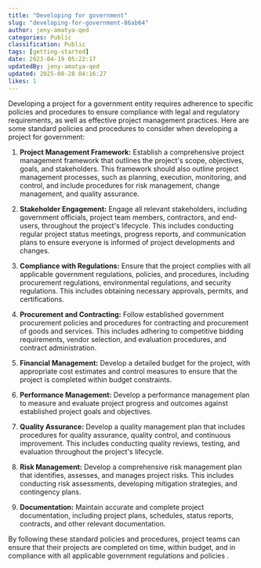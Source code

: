 ```yaml
---
title: "Developing for government"
slug: "developing-for-government-86ab64"
author: jeny-amatya-qed
categories: Public
classification: Public
tags: [getting-started]
date: 2023-04-19 05:22:17 
updatedBy: jeny-amatya-qed
updated: 2025-08-28 04:16:27 
likes: 1
---
```


Developing a project for a government entity requires adherence to specific policies and procedures to ensure compliance with legal and regulatory requirements, as well as effective project management practices. Here are some standard policies and procedures to consider when developing a project for government:

1. **Project Management Framework:**
Establish a comprehensive project management framework that outlines the project's scope, objectives, goals, and stakeholders. This framework should also outline project management processes, such as planning, execution, monitoring, and control, and include procedures for risk management, change management, and quality assurance.

2. **Stakeholder Engagement:**
Engage all relevant stakeholders, including government officials, project team members, contractors, and end-users, throughout the project's lifecycle. This includes conducting regular project status meetings, progress reports, and communication plans to ensure everyone is informed of project developments and changes.

3. **Compliance with Regulations:**
Ensure that the project complies with all applicable government regulations, policies, and procedures, including procurement regulations, environmental regulations, and security regulations. This includes obtaining necessary approvals, permits, and certifications.

4. **Procurement and Contracting:**
Follow established government procurement policies and procedures for contracting and procurement of goods and services. This includes adhering to competitive bidding requirements, vendor selection, and evaluation procedures, and contract administration.

5. **Financial Management:**
Develop a detailed budget for the project, with appropriate cost estimates and control measures to ensure that the project is completed within budget constraints.

6. **Performance Management:**
Develop a performance management plan to measure and evaluate project progress and outcomes against established project goals and objectives.

7. **Quality Assurance:**
Develop a quality management plan that includes procedures for quality assurance, quality control, and continuous improvement. This includes conducting quality reviews, testing, and evaluation throughout the project's lifecycle.

8. **Risk Management:**
Develop a comprehensive risk management plan that identifies, assesses, and manages project risks. This includes conducting risk assessments, developing mitigation strategies, and contingency plans.

9. **Documentation:**
Maintain accurate and complete project documentation, including project plans, schedules, status reports, contracts, and other relevant documentation.

By following these standard policies and procedures, project teams can ensure that their projects are completed on time, within budget, and in compliance with all applicable government regulations and policies .